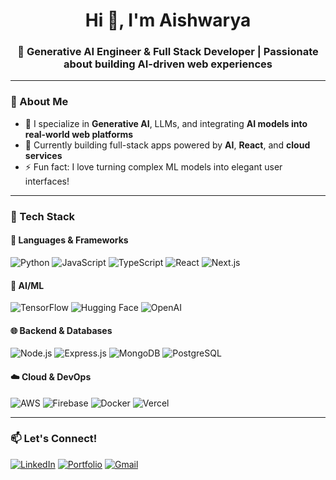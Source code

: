 <h1 align="center">Hi 👋, I'm Aishwarya</h1>
<h3 align="center">🚀 Generative AI Engineer & Full Stack Developer | Passionate about building AI-driven web experiences</h3>


---

### 🧠 About Me
- 🔭 I specialize in **Generative AI**, LLMs, and integrating **AI models into real-world web platforms**  
- 🌱 Currently building full-stack apps powered by **AI**, **React**, and **cloud services**
- ⚡ Fun fact: I love turning complex ML models into elegant user interfaces!

---

### 💼 Tech Stack

#### 🚀 Languages & Frameworks
![Python](https://img.shields.io/badge/-Python-FFD43B?style=for-the-badge&logo=python&logoColor=blue)
![JavaScript](https://img.shields.io/badge/-JavaScript-F7DF1E?style=for-the-badge&logo=javascript&logoColor=black)
![TypeScript](https://img.shields.io/badge/-TypeScript-3178C6?style=for-the-badge&logo=typescript&logoColor=white)
![React](https://img.shields.io/badge/-React-61DAFB?style=for-the-badge&logo=react&logoColor=black)
![Next.js](https://img.shields.io/badge/-Next.js-000?style=for-the-badge&logo=next.js)

#### 🧩 AI/ML
![TensorFlow](https://img.shields.io/badge/-TensorFlow-FF6F00?style=for-the-badge&logo=tensorflow&logoColor=white)
![Hugging Face](https://img.shields.io/badge/-HuggingFace-FFBB00?style=for-the-badge&logo=huggingface&logoColor=black)
![OpenAI](https://img.shields.io/badge/-OpenAI-412991?style=for-the-badge&logo=openai&logoColor=white)

#### 🌐 Backend & Databases
![Node.js](https://img.shields.io/badge/-Node.js-339933?style=for-the-badge&logo=node.js&logoColor=white)
![Express.js](https://img.shields.io/badge/-Express-000000?style=for-the-badge&logo=express&logoColor=white)
![MongoDB](https://img.shields.io/badge/-MongoDB-47A248?style=for-the-badge&logo=mongodb&logoColor=white)
![PostgreSQL](https://img.shields.io/badge/-PostgreSQL-4169E1?style=for-the-badge&logo=postgresql&logoColor=white)

#### ☁️ Cloud & DevOps
![AWS](https://img.shields.io/badge/-AWS-232F3E?style=for-the-badge&logo=amazonaws&logoColor=white)
![Firebase](https://img.shields.io/badge/-Firebase-FFCA28?style=for-the-badge&logo=firebase&logoColor=black)
![Docker](https://img.shields.io/badge/-Docker-2496ED?style=for-the-badge&logo=docker&logoColor=white)
![Vercel](https://img.shields.io/badge/-Vercel-000?style=for-the-badge&logo=vercel&logoColor=white)

---

### 📫 Let's Connect!
[![LinkedIn](https://img.shields.io/badge/-LinkedIn-0077B5?style=for-the-badge&logo=linkedin&logoColor=white)](https://www.linkedin.com/in/laishwarya/)
[![Portfolio](https://img.shields.io/badge/-Portfolio-FF4081?style=for-the-badge&logo=web&logoColor=white)](https://yourportfolio.com)
[![Gmail](https://img.shields.io/badge/-Email-D14836?style=for-the-badge&logo=gmail&logoColor=white)](mailto:aishwaryaaiyer06@gmail.com)



